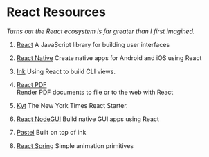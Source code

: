 # React Resources

_Turns out the React ecosystem is far greater than I first imagined._

1. [React](https://reactjs.org/)
   A JavaScript library for building user interfaces

2. [React Native](https://facebook.github.io/react-native/)
   Create native apps for Android and iOS using React

3. [Ink](https://github.com/vadimdemedes/ink)
   Using React to build CLI views.

4. [React PDF](https://react-pdf.org/)  
   Render PDF documents to file or to the web with React

5. [Kyt](https://github.com/nytimes/kyt)
   The New York Times React Starter.

6. [React NodeGUI](https://react.nodegui.org/)
   Build native GUI apps using React

7. [Pastel](https://github.com/vadimdemedes/pastel)
   Built on top of ink

8. [React Spring](https://www.react-spring.io/)
   Simple animation primitives

